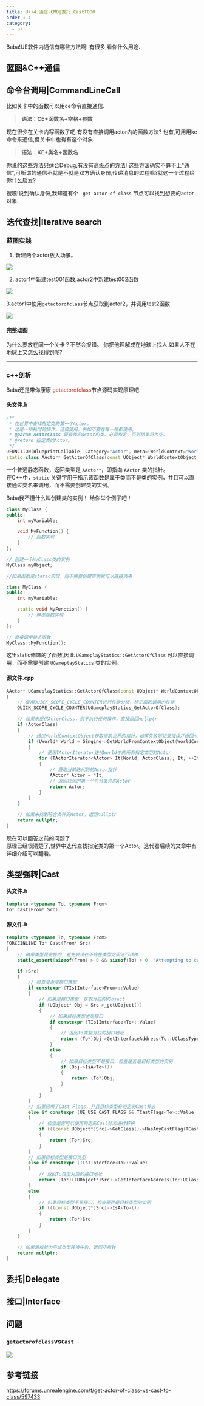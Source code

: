 ```yaml
---
title: U++4.通信-CMD|委托|CastTODO
order : 4
category:
  - u++
---
```


<ChatMessage avatar="../../assets/emoji/hx.png" :avatarWidth="40">
Baba!UE软件内通信有哪些方法啊!
</ChatMessage>

<ChatMessage avatar="../../assets/emoji/ybk.png" :avatarWidth="40" alignLeft>
有很多,看你什么用途.
</ChatMessage>

## 蓝图&C++通信

## 命令台调用|CommandLineCall

<ChatMessage avatar="../../assets/emoji/ybk.png" :avatarWidth="40" alignLeft>
比如关卡中的函数可以用ce命令直接通信.
</ChatMessage>

>**语法：CE+函数名+空格+参数**

<GifWithButton src="../../assets/unrealgif/levelfunction.gif"/>

<ChatMessage avatar="../../assets/emoji/bqb (6).png" :avatarWidth="40">
现在很少在关卡内写函数了吧,有没有直接调用actor内的函数方法?
</ChatMessage>

<ChatMessage avatar="../../assets/emoji/bqb (2).png" :avatarWidth="40" alignLeft>
也有,可用用ke命令来通信,但关卡中也得有这个对象.
</ChatMessage>

>**语法：KE+类名+函数名**


<GifWithButton src="../../assets/unrealgif/keclassfunction.gif"/>

<ChatMessage avatar="../../assets/emoji/bqb (5).png" :avatarWidth="40">
你说的这些方法只适合Debug,有没有高级点的方法!
</ChatMessage>

<ChatMessage avatar="../../assets/emoji/bqb (2).png" :avatarWidth="40" alignLeft>
这些方法确实不算不上"通信",可所谓的通信不就是不就是双方确认身份,传递消息的过程嘛?就这一个过程给你什么启发?
</ChatMessage>

<ChatMessage avatar="../../assets/emoji/blzt.png" :avatarWidth="40">

搜嘎!说到确认身份,我知道有个 ` get actor of class`  节点可以找到想要的actor对象.

</ChatMessage>

## 迭代查找|Iterative search

### 蓝图实践

1. 新建两个actor放入场景。

![](..%2Fassets%2F2actor.png)

2. actor1中新建test001函数,actor2中新建test002函数

![](..%2Fassets%2Ftestfunction.png)

3.actor1中使用`getactorofclass`节点获取到actor2，并调用test2函数

![](..%2Fassets%2Fdyonghans.png)

#### 完整动图

<GifWithButton src="../../assets/unrealgif/refencecom.gif"/>

<ChatMessage avatar="../../assets/emoji/dsyj.png" :avatarWidth="40">
为什么要放在同一个关卡？不然会报错。
</ChatMessage>

<ChatMessage avatar="../../assets/emoji/bqb (2).png" :avatarWidth="40" alignLeft>
你把他理解成在地球上找人,如果人不在地球上又怎么找得到呢?
</ChatMessage>

<hr>

### c++剖析

<ChatMessage avatar="../../assets/emoji/bqb (3).png" :avatarWidth="40" alignLeft>
Baba还是带你康康  <span style="color: #c0392b;">getactorofclass</span>节点源码实现原理吧.
</ChatMessage>

#### 头文件.h
```cpp
/**
 * 在世界中查找指定类的第一个Actor。
 * 这是一项耗时的操作，谨慎使用，例如不要在每一帧都使用。
 * @param ActorClass 要查找的Actor的类。必须指定，否则结果将为空。
 * @return 指定类的Actor。
 */
UFUNCTION(BlueprintCallable, Category="Actor", meta=(WorldContext="WorldContextObject", DeterminesOutputType="ActorClass"))
static class AActor* GetActorOfClass(const UObject* WorldContextObject, TSubclassOf<AActor> ActorClass);
```


<ChatMessage avatar="../../assets/emoji/hx.png" :avatarWidth="40" alignLeft>

一个普通静态函数，返回类型是 `AActor*`，即指向 `AActor` 类的指针。<br>
在C++中，`static` 关键字用于指示该函数是属于类而不是类的实例，并且可以直接通过类名来调用，而不需要创建类的实例。

</ChatMessage>

<ChatMessage avatar="../../assets/emoji/hh.png" :avatarWidth="40">
Baba我不懂什么叫创建类的实例！
</ChatMessage>

<ChatMessage avatar="../../assets/emoji/dsyj.png" :avatarWidth="40" alignLeft>
给你举个例子吧！
</ChatMessage>

```cpp
class MyClass {
public:
    int myVariable;

    void MyFunction() {
        // 函数实现
    }
};

// 创建一个MyClass类的实例
MyClass myObject;

//如果函数是static实现，则不需要创建实例就可以直接调用

class MyClass {
public:
    int myVariable;

    static void MyFunction() {
        // 静态函数实现
    }
};

// 直接调用静态函数
MyClass::MyFunction();
```
<ChatMessage avatar="../../assets/emoji/dsyj.png" :avatarWidth="40" alignLeft>

这里static修饰的了函数,因此
`UGameplayStatics::GetActorOfClass` 可以直接调用，而不需要创建 `UGameplayStatics` 类的实例。

</ChatMessage>

#### 源文件.cpp

```cpp
AActor* UGameplayStatics::GetActorOfClass(const UObject* WorldContextObject, TSubclassOf<AActor> ActorClass)
{
    // 使用QUICK_SCOPE_CYCLE_COUNTER进行性能分析，标记函数调用的性能
    QUICK_SCOPE_CYCLE_COUNTER(UGameplayStatics_GetActorOfClass);

    // 如果未提供ActorClass，则不执行任何操作，直接返回nullptr
    if (ActorClass)
    {
        // 通过WorldContextObject获取当前世界的指针，如果失败则记录错误并返回nullptr
        if (UWorld* World = GEngine->GetWorldFromContextObject(WorldContextObject, EGetWorldErrorMode::LogAndReturnNull))
        {
            // 使用TActorIterator迭代World中的所有指定类型的Actor
            for (TActorIterator<AActor> It(World, ActorClass); It; ++It)
            {
                // 获取当前迭代到的Actor指针
                AActor* Actor = *It;
                // 返回找到的第一个符合条件的Actor
                return Actor;
            }
        }
    }

    // 如果未找到符合条件的Actor，返回nullptr
    return nullptr;
}

```
<ChatMessage avatar="../../assets/emoji/bqb (2).png" :avatarWidth="40" alignLeft>
现在可以回答之前的问题了<br>
原理已经很清楚了,世界中迭代查找指定类的第一个Actor。迭代器后续的文章中有详细介绍可以翻看。
</ChatMessage>

## 类型强转|Cast

#### 头文件.h
```cpp
template <typename To, typename From>
To* Cast(From* Src);
```

#### 源文件.h
```cpp
template <typename To, typename From>
FORCEINLINE To* Cast(From* Src)
{
	// 确保类型是完整的，避免尝试在不完整类型之间进行转换
	static_assert(sizeof(From) > 0 && sizeof(To) > 0, "Attempting to cast between incomplete types");

	if (Src)
	{
		// 检查是否是接口类型
		if constexpr (TIsIInterface<From>::Value)
		{
			// 如果是接口类型，获取对应的UObject
			if (UObject* Obj = Src->_getUObject())
			{
				// 如果目标类型也是接口
				if constexpr (TIsIInterface<To>::Value)
				{
					// 返回To类型对应的接口地址
					return (To*)Obj->GetInterfaceAddress(To::UClassType::StaticClass());
				}
				else
				{
					// 如果目标类型不是接口，检查是否是目标类型的实例
					if (Obj->IsA<To>())
					{
						return (To*)Obj;
					}
				}
			}
		}
		// 如果启用了Cast Flags，并且目标类型有特定的Cast标志
		else if constexpr (UE_USE_CAST_FLAGS && TCastFlags<To>::Value != CASTCLASS_None)
		{
			// 检查是否可以使用特定的Cast标志进行转换
			if (((const UObject*)Src)->GetClass()->HasAnyCastFlag(TCastFlags<To>::Value))
			{
				return (To*)Src;
			}
		}
		// 如果目标类型是接口类型
		else if constexpr (TIsIInterface<To>::Value)
		{
			// 返回To类型对应的接口地址
			return (To*)((UObject*)Src)->GetInterfaceAddress(To::UClassType::StaticClass());
		}
		else
		{
			// 如果目标类型不是接口，检查是否是目标类型的实例
			if (((const UObject*)Src)->IsA<To>())
			{
				return (To*)Src;
			}
		}
	}

	// 如果源指针为空或类型转换失败，返回空指针
	return nullptr;
}
```

## 委托|Delegate

## 接口|Interface



## 问题

### `getactorofclass`vs`Cast`

![](..%2Fassets%2Fcppcastvsgetacotrofclass.png)

## 参考链接
https://forums.unrealengine.com/t/get-actor-of-class-vs-cast-to-class/597433